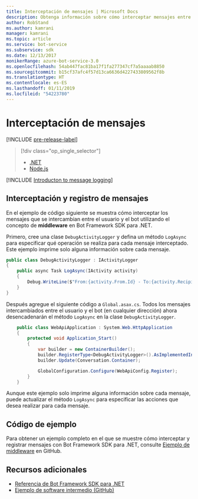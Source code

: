 ```yaml
---
title: Interceptación de mensajes | Microsoft Docs
description: Obtenga información sobre cómo interceptar mensajes entre el usuario y un bot con Bot Framework SDK para .NET.
author: RobStand
ms.author: kamrani
manager: kamrani
ms.topic: article
ms.service: bot-service
ms.subservice: sdk
ms.date: 12/13/2017
monikerRange: azure-bot-service-3.0
ms.openlocfilehash: 54ab447fac81ba17f1fa277347cf7a5aaaab8850
ms.sourcegitcommit: b15cf37afc4f57d13ca6636d4227433809562f8b
ms.translationtype: HT
ms.contentlocale: es-ES
ms.lasthandoff: 01/11/2019
ms.locfileid: "54223780"
---
```

# <a name="intercept-messages"></a>Interceptación de mensajes

[!INCLUDE [pre-release-label](../includes/pre-release-label-v3.md)]

> [!div class="op_single_selector"]
> - [.NET](../dotnet/bot-builder-dotnet-middleware.md)
> - [Node.js](../nodejs/bot-builder-nodejs-intercept-messages.md)

[!INCLUDE [Introducton to message logging](../includes/snippet-message-logging-intro.md)]

## <a name="intercept-and-log-messages"></a>Interceptación y registro de mensajes

En el ejemplo de código siguiente se muestra cómo interceptar los mensajes que se intercambian entre el usuario y el bot utilizando el concepto de **middleware** en Bot Framework SDK para .NET. 

Primero, cree una clase `DebugActivityLogger` y defina un método `LogAsync` para especificar qué operación se realiza para cada mensaje interceptado. Este ejemplo imprime solo alguna información sobre cada mensaje.

```cs
public class DebugActivityLogger : IActivityLogger
{
    public async Task LogAsync(IActivity activity)
    {
        Debug.WriteLine($"From:{activity.From.Id} - To:{activity.Recipient.Id} - Message:{activity.AsMessageActivity()?.Text}");
    }
}
```

Después agregue el siguiente código a `Global.asax.cs`.  Todos los mensajes intercambiados entre el usuario y el bot (en cualquier dirección) ahora desencadenarán el método `LogAsync` en la clase `DebugActivityLogger`. 

```cs
    public class WebApiApplication : System.Web.HttpApplication
    {
        protected void Application_Start()
        {
            var builder = new ContainerBuilder();
            builder.RegisterType<DebugActivityLogger>().AsImplementedInterfaces().InstancePerDependency();
            builder.Update(Conversation.Container);

            GlobalConfiguration.Configure(WebApiConfig.Register);
        }
    }
```

Aunque este ejemplo solo imprime alguna información sobre cada mensaje, puede actualizar el método `LogAsync` para especificar las acciones que desea realizar para cada mensaje. 

## <a name="sample-code"></a>Código de ejemplo 

Para obtener un ejemplo completo en el que se muestre cómo interceptar y registrar mensajes con Bot Framework SDK para .NET, consulte <a href="https://github.com/Microsoft/BotBuilder-Samples/tree/master/CSharp/core-Middleware" target="_blank">Ejemplo de middleware</a> en GitHub. 

## <a name="additional-resources"></a>Recursos adicionales

- <a href="/dotnet/api/?view=botbuilder-3.11.0" target="_blank">Referencia de Bot Framework SDK para .NET</a>
- <a href="https://github.com/Microsoft/BotBuilder-Samples/tree/master/CSharp/core-Middleware" target="_blank">Ejemplo de software intermedio (GitHub)</a>
